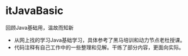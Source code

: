 # itJavaBasic
回顾Java基础用，温故而知新

- 从网上找的学习Java基础学习，具体参考了黑马培训和动力节点老杜授课。
- 代码注释有自己工作中的一些整理和见解。干练了部分内容，更面向实际。
